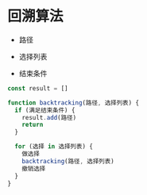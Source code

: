 # 回溯算法

- 路径

- 选择列表

- 结束条件

```ts
const result = []

function backtracking(路径, 选择列表) {
  if (满足结束条件) {
    result.add(路径)
    return
  }

  for (选择 in 选择列表) {
    做选择
    backtracking(路径, 选择列表)
    撤销选择
  }
}
```
